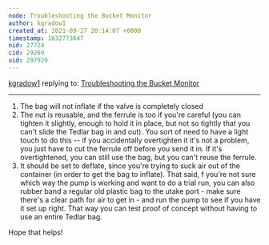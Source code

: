 ```yaml
---
node: Troubleshooting the Bucket Monitor
author: kgradow1
created_at: 2021-09-27 20:14:07 +0000
timestamp: 1632773647
nid: 27724
cid: 29269
uid: 297929
---
```




[kgradow1](../profile/kgradow1) replying to: [Troubleshooting the Bucket Monitor](../notes/sarasage/09-14-2021/troubleshooting-the-bucket-monitor)

----
1)  The bag will not inflate if the valve is completely closed
2)  The nut is reusable, and the ferrule is too if you're careful (you can tighten it slightly, enough to hold it in place, but not so tightly that you can't slide the Tedlar bag in and out).  You sort of need to have a light touch to do this -- if you accidentally overtighten it it's not a problem, you just have to cut the ferrule off before you send it in.  If it's overtightened, you can still use the bag, but you can't reuse the ferrule.
3)  It should be set to deflate, since you're trying to suck air out of the container (in order to get the bag to inflate). That said, f you're not sure which way the pump is working and want to do a trial run, you can also rubber band a regular old plastic bag to the utake port - make sure there's a clear path for air to get in - and run the pump to see if you have it set up right.  That way you can test proof of concept without having to use an entire Tedlar bag.

Hope that helps!